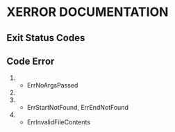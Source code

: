 # XERROR DOCUMENTATION

## Exit Status Codes
## Code    Error
1.
    - ErrNoArgsPassed

2.

3.
    - ErrStartNotFound, ErrEndNotFound

4.
    - ErrInvalidFileContents
